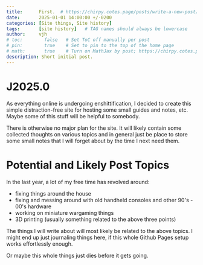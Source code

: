```yaml
---
title:      First.  # https://chirpy.cotes.page/posts/write-a-new-post/
date:       2025-01-01 14:00:00 +/-0200
categories: [Site things, Site history]
tags:       [site history]   # TAG names should always be lowercase
author:     vjh
# toc:        false   # Set ToC off manually per post
# pin:        true    # Set to pin to the top of the home page
# math:       true    # Turn on MathJax by post; https://chirpy.cotes.page/posts/write-a-new-post/#mathematics
description: Short initial post.
---
```


# J2025.0

As everything online is undergoing enshittification, I decided to create this simple distraction-free site for hosting some small guides and notes, etc. Maybe some of this stuff will be helpful to somebody.

There is otherwise no major plan for the site. It will likely contain some collected thoughts on various topics and in general just be place to store some small notes that I will forget about by the time I next need them.

# Potential and Likely Post Topics

In the last year, a lot of my free time has revolved around:

- fixing things around the house
- fixing and messing around with old handheld consoles and other 90's - 00's hardware
- working on miniature wargaming things
- 3D printing (usually something related to the above three points)

The things I will write about will most likely be related to the above topics. I might end up just journaling things here, if this whole Github Pages setup works effortlessly enough.

Or maybe this whole things just dies before it gets going.
